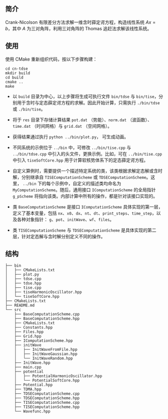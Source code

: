 ## 简介

Crank-Nicolson 有限差分方法求解一维含时薛定谔方程，构造线性系统 $Ax = b$，其中 $A$ 为三对角阵，利用三对角阵的 Thomas 追赶法求解该线性系统。

## 使用

使用 CMake 重新组织代码，按以下步骤构建：

```
cd cn-tdse
mkdir build
cd build
cmake ..
make
```

- 以 `build` 目录为中心，以上步骤将生成可执行文件 `bin/tdse` 与 `bin/tise`，分别用于含时与定态薛定谔方程的求解。因此开始计算，只需执行 `./bin/tdse` 或 `./bin/tise`。

- 将于 `res` 目录下存储计算结果 `pot.dat` （势能）、`norm.dat` （波函数）、`time.dat` （时间网格）与 `grid.dat` （空间网格）。

- 获得结果通过执行 `python ../bin/plot.py`， 可生成动画。

- 不同系统的示例位于 `../bin` 中，可修改 `../bin/tise.cpp` 与 `../bin/tdse.cpp` 中引入的头文件，更换示例。比如，可在 `../bin/tise.cpp` 中引入 `tiseSoftCore.hpp` 用于计算软核势体系下的定态薛定谔方程。

- 自定义算例时，需要提供一个描述特定系统的类，该类根据求解定态解或含时解，分别继承自 `TISEComputationScheme` 或 `TDSEComputationScheme`。这里， `../bin` 下的每个示例中，自定义的描述类均命名为 `MyComputationScheme`。随后，通用接口 `IComputationScheme` 的全局指针 `g_pScheme` 将指向该类。内部计算中所有的操作，都是针对该接口实现的。

- 类 `BaseComputationScheme` 是接口 `IComputationScheme` 具体实现的第一层，定义了基本变量，包括 `nx`、`x0`、`dx`、`nt`、`dt`、`print_steps`、`time_step`，以及各种对象指针： `g`、`pot`、`initWave`、`wf`、`files`。

- 类 `TISEComputationScheme` 与 `TDSEComputationScheme` 是具体实现的第二层，针对定态解与含时解分别定义不同的操作。

## 结构

    ├── bin
    │   ├── CMakeLists.txt
    │   ├── plot.py
    │   ├── tdse.cpp
    │   ├── tdse.hpp
    │   ├── tise.cpp
    │   ├── tiseHarmonicOscillator.hpp
    │   └── tiseSoftCore.hpp
    ├── CMakeLists.txt
    ├── README.md
    └── src
        ├── BaseComputationScheme.cpp
        ├── BaseComputationScheme.hpp
        ├── CMakeLists.txt
        ├── Constants.hpp
        ├── Files.hpp
        ├── Grid.hpp
        ├── IComputationScheme.hpp
        ├── initWave
        │   ├── InitWaveFromFile.hpp
        │   ├── InitWaveGaussian.hpp
        │   └── InitWaveRandom.hpp
        ├── InitWave.hpp
        ├── main.cpp
        ├── potential
        │   ├── PotentialHarmonicOscillator.hpp
        │   └── PotentialSoftCore.hpp
        ├── Potential.hpp
        ├── TDMA.hpp
        ├── TDSEComputationScheme.cpp
        ├── TDSEComputationScheme.hpp
        ├── TISEComputationScheme.cpp
        ├── TISEComputationScheme.hpp
        └── Wavefunc.hpp
